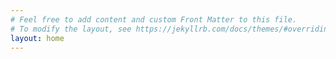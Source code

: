 ```yaml
---
# Feel free to add content and custom Front Matter to this file.
# To modify the layout, see https://jekyllrb.com/docs/themes/#overriding-theme-defaults
layout: home
---
```


<head>
<link rel="shortcut icon" type="image/x-icon" href="{{ "/logo.ico" | prepend: site.baseurl }}" >

<!--
# <link rel="shortcut icon" type="image/x-icon" href="logo.ico?">
--!>

</head>
